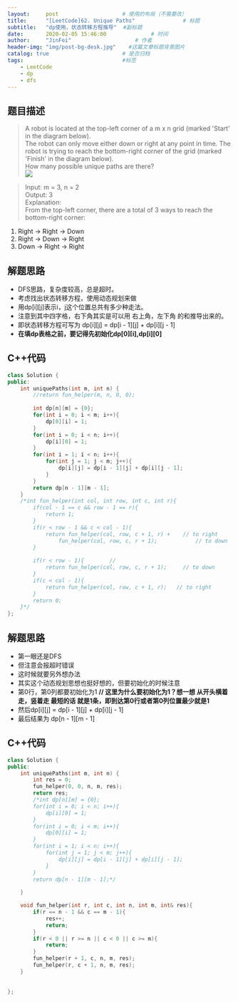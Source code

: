```yaml
---
layout:     post                    # 使用的布局（不需要改） 
title:      "[LeetCode]62. Unique Paths"               # 标题  
subtitle:   "dp使用，状态转移方程推导"  #副标题 
date:       2020-02-05 15:46:00              # 时间 
author:     "JinFei"                    # 作者 
header-img: "img/post-bg-desk.jpg"    #这篇文章标题背景图片 
catalog: true                       # 是否归档 
tags:                               #标签     
    - LeetCode
    - dp
    - dfs 
---
```


## 题目描述
> A robot is located at the top-left corner of a m x n grid (marked 'Start' in the diagram below). <br>
The robot can only move either down or right at any point in time. The robot is trying to reach the bottom-right corner of the grid (marked 'Finish' in the diagram below). <br>
How many possible unique paths are there? <br>
![](https://assets.leetcode.com/uploads/2018/10/22/robot_maze.png)


> Input: m = 3, n = 2 <br>
Output: 3 <br>
Explanation: <br>
From the top-left corner, there are a total of 3 ways to reach the bottom-right corner: <br>
1. Right -> Right -> Down<br>
2. Right -> Down -> Right<br>
3. Down -> Right -> Right<br>


## 解题思路

- DFS思路，复杂度较高，总是超时。
- 考虑找出状态转移方程，使用动态规划来做
- 用dp[i][j]表示i，j这个位置总共有多少种走法。
- 注意到其中四字格，右下角其实是可以用 右上角，左下角 的和推导出来的。
- 即状态转移方程可写为 dp[i][j] = dp[i - 1][j] + dp[i][j - 1]
- **在填dp表格之前，要记得先初始化dp[0][i],dp[i][0]**


## C++代码
```C++
class Solution {
public:
    int uniquePaths(int m, int n) {
        //return fun_helper(m, n, 0, 0);
        
        int dp[n][m] = {0};
        for(int i = 0; i < m; i++){
            dp[0][i] = 1;
        }
        for(int i = 0; i < n; i++){
            dp[i][0] = 1;
        }
        for(int i = 1; i < n; i++){
            for(int j = 1; j < m; j++){
                dp[i][j] = dp[i - 1][j] + dp[i][j - 1];
            }
        }
        return dp[n - 1][m - 1];
    }
    /*int fun_helper(int col, int row, int c, int r){
        if(col - 1 == c && row - 1 == r){
            return 1;
        }
        if(r < row - 1 && c < col - 1){
            return fun_helper(col, row, c + 1, r) +    // to right
                fun_helper(col, row, c, r + 1);            // to down
        }
        
        if(r < row - 1){        // 
            return fun_helper(col, row, c, r + 1);     // to down
        }
        if(c < col - 1){
            return fun_helper(col, row, c + 1, r);   // to right
        }
        return 0;
    }*/
};
```


## 解题思路

- 第一眼还是DFS
- 但注意会报超时错误
- 这时候就要另外想办法
- 其实这个动态规划思想也挺好想的，但要初始化的时候注意
- 第0行，第0列都要初始化为1 **// 这里为什么要初始化为1？想一想 从开头横着走，竖着走 最短的话 就是1条，即到达第0行或者第0列位置最少就是1** 
- 然后dp[i][j] = dp[i - 1][j] + dp[i][j - 1]
- 最后结果为 dp[n - 1][m - 1]


## C++代码
```C++
class Solution {
public:
    int uniquePaths(int m, int n) {
        int res = 0;
        fun_helper(0, 0, n, m, res);
        return res;
        /*int dp[n][m] = {0};
        for(int i = 0; i < n; i++){
            dp[i][0] = 1;
        }
        for(int i = 0; i < m; i++){
            dp[0][i] = 1;
        }
        for(int i = 1; i < n; i++){
            for(int j = 1; j < m; j++){
                dp[i][j] = dp[i - 1][j] + dp[i][j - 1];
            }
        }
        return dp[n - 1][m - 1];*/
        
    }

    void fun_helper(int r, int c, int n, int m, int& res){
        if(r == n - 1 && c == m - 1){
            res++;
            return;
        }
        if(r < 0 || r >= n || c < 0 || c >= m){
            return;
        }
        fun_helper(r + 1, c, n, m, res);
        fun_helper(r, c + 1, n, m, res);
    }
    
    
};
```